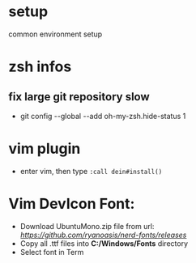 # setup
common environment setup

# zsh infos

## fix large git repository slow

* git config --global --add oh-my-zsh.hide-status 1

# vim plugin

* enter vim, then type `:call dein#install()`

# Vim DevIcon Font:

* Download UbuntuMono.zip file from url: _https://github.com/ryanoasis/nerd-fonts/releases_
* Copy all .ttf files into **C:/Windows/Fonts** directory
* Select font in Term
